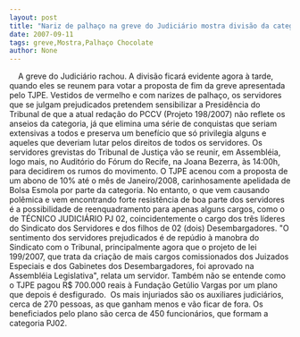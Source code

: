```yaml
---
layout: post
title: "Nariz de palhaço na greve do Judiciário mostra divisão da categoria"
date: 2007-09-11
tags: greve,Mostra,Palhaço Chocolate
author: None
---
```

&nbsp;
&nbsp;
A greve do Judici&aacute;rio rachou. A divis&atilde;o ficar&aacute; evidente agora &agrave; tarde, quando eles se reunem para votar a proposta de fim da greve apresentada pelo TJPE.
Vestidos de vermelho e com narizes de palha&ccedil;o, os servidores que se julgam prejudicados pretendem sensibilizar a Presid&ecirc;ncia do Tribunal de que a atual reda&ccedil;&atilde;o do PCCV (Projeto 198/2007) n&atilde;o reflete os anseios da categoria, j&aacute; que elimina uma s&eacute;rie de conquistas que seriam extensivas a todos e preserva um benef&iacute;cio que s&oacute; privilegia alguns e aqueles que deveriam lutar pelos direitos de todos os servidores.
Os servidores grevistas do Tribunal de Justi&ccedil;a v&atilde;o se reunir, em Assembl&eacute;ia, logo mais, no Audit&oacute;rio do F&oacute;rum do Recife, na Joana Bezerra, &agrave;s 14:00h, para decidirem os rumos do movimento. 
O TJPE acenou com a proposta de um abono de 10% at&eacute; o m&ecirc;s de Janeiro/2008, carinhosamente apelidada de Bolsa Esmola por parte da categoria. 
No entanto, o que vem causando pol&ecirc;mica e vem encontrando forte resist&ecirc;ncia de boa parte dos servidores &eacute; a possibilidade de reenquadramento para apenas alguns cargos, como o de T&Eacute;CNICO JUDICI&Aacute;RIO PJ 02, coincidentemente o cargo dos tr&ecirc;s l&iacute;deres do Sindicato dos Servidores e dos filhos de 02 (dois) Desembargadores. 
&quot;O sentimento dos servidores prejudicados &eacute; de rep&uacute;dio &agrave; manobra do Sindicato com o Tribunal, principalmente agora que o projeto de lei 199/2007, que trata da cria&ccedil;&atilde;o de mais cargos comissionados dos Juizados Especiais e dos Gabinetes dos Desembargadores, foi aprovado na Assembl&eacute;ia Legislativa&quot;, relata um servidor.
Tamb&eacute;m n&atilde;o se entende como o TJPE pagou R$ 700.000 reais &agrave; Funda&ccedil;&atilde;o Get&uacute;lio Vargas por um plano que depois &eacute; desfigurado.&nbsp;
Os mais injuriados s&atilde;o os auxiliares judici&aacute;rios, cerca de 270 pessoas, as que ganham menos e v&atilde;o ficar de fora. Os beneficiados pelo plano s&atilde;o cerca de 450 funcion&aacute;rios, que formam a categoria PJ02.&nbsp; 